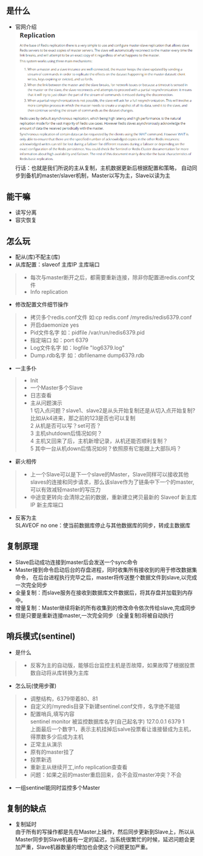 
## 是什么
- 官网介绍
![](/img/redis-replication/redis-replication-intro.png)
行话：也就是我们所说的主从复制，主机数据更新后根据配置和策略，
自动同步到备机的master/slaver机制，Master以写为主，Slave以读为主

## 能干嘛
- 读写分离
- 容灾恢复

## 怎么玩
- 配从(库)不配主(库)
- 从库配置：slaveof 主库IP 主库端口
> - 每次与master断开之后，都需要重新连接，除非你配置进redis.conf文件
> - Info replication
- 修改配置文件细节操作<br>
> - 拷贝多个redis.conf文件 如:cp redis.conf /myredis/redis6379.conf
> - 开启daemonize yes
> - Pid文件名字 如：pidfile /var/run/redis6379.pid
> - 指定端口  如：port 6379 
> - Log文件名字  如：logfile "log6379.log"
> - Dump.rdb名字 如：dbfilename dump6379.rdb
- 一主多仆
> - Init<br>
> - 一个Master多个Slave<br>
> - 日志查看<br>
> - 主从问题演示<br>
1 切入点问题？slave1、slave2是从头开始复制还是从切入点开始复制?比如从k4进来，那之前的123是否也可以复制<br>
2 从机是否可以写？set可否？<br>
3 主机shutdown后情况如何？<br>
4 主机又回来了后，主机新增记录，从机还能否顺利复制？<br>
5 其中一台从机down后情况如何？依照原有它能跟上大部队吗？
- 薪火相传
> - 上一个Slave可以是下一个slave的Master，Slave同样可以接收其他
slaves的连接和同步请求，那么该slave作为了链条中下一个的master,
可以有效减轻master的写压力
> - 中途变更转向:会清除之前的数据，重新建立拷贝最新的
Slaveof 新主库IP 新主库端口
- 反客为主<br>
SLAVEOF no one：使当前数据库停止与其他数据库的同步，转成主数据库

## 复制原理
- Slave启动成功连接到master后会发送一个sync命令
- Master接到命令启动后台的存盘进程，同时收集所有接收到的用于修改数据集命令，
在后台进程执行完毕之后，master将传送整个数据文件到slave,以完成一次完全同步
- 全量复制：而slave服务在接收到数据库文件数据后，将其存盘并加载到内存中。
- 增量复制：Master继续将新的所有收集到的修改命令依次传给slave,完成同步
- 但是只要是重新连接master,一次完全同步（全量复制)将被自动执行

## 哨兵模式(sentinel)
- 是什么
> - 反客为主的自动版，能够后台监控主机是否故障，如果故障了根据投票数自动将从库转换为主库
- 怎么玩(使用步骤)
> - 调整结构，6379带着80、81
> - 自定义的/myredis目录下新建sentinel.conf文件，名字绝不能错
> - 配置哨兵,填写内容<br>
sentinel monitor 被监控数据库名字(自己起名字) 127.0.0.1 6379 1<br>
 上面最后一个数字1，表示主机挂掉后salve投票看让谁接替成为主机，得票数多少后成为主机
> - 正常主从演示
> - 原有的master挂了
> - 投票新选
> - 重新主从继续开工,info replication查查看
> - 问题：如果之前的master重启回来，会不会双master冲突？不会
- 一组sentinel能同时监控多个Master

## 复制的缺点
- 复制延时<br>
由于所有的写操作都是先在Master上操作，然后同步更新到Slave上，所以从Master同步到Slave机器有一定的延迟，当系统很繁忙的时候，延迟问题会更加严重，Slave机器数量的增加也会使这个问题更加严重。
